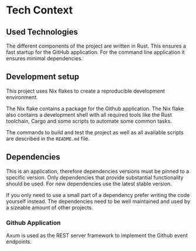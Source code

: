 # Tech Context

## Used Technologies

The different components of the project are written in Rust. This ensures a
fast startup for the GitHub application. For the command line application it
ensures minimal dependencies.

## Development setup

This project uses Nix flakes to create a reproducible development environment.

The Nix flake contains a package for the Github application. The Nix flake also
contains a development shell with all required tools like the Rust toolchain,
Cargo and some scripts to automate some common tasks.

The commands to build and test the project as well as all available scripts are
described in the `README.md` file.

## Dependencies

This is an application, therefore dependencies versions must be pinned to a
specific version. Only dependencies that provide substantial functionality
should be used. For new dependencies use the latest stable version.

If you only need to use a small part of a dependency prefer writing the code
yourself instead. The dependencies need to be well maintained and used by a
sizeable amount of other projects.

### Github Application

Axum is used as the REST server framework to implement the Github event
endpoints.
